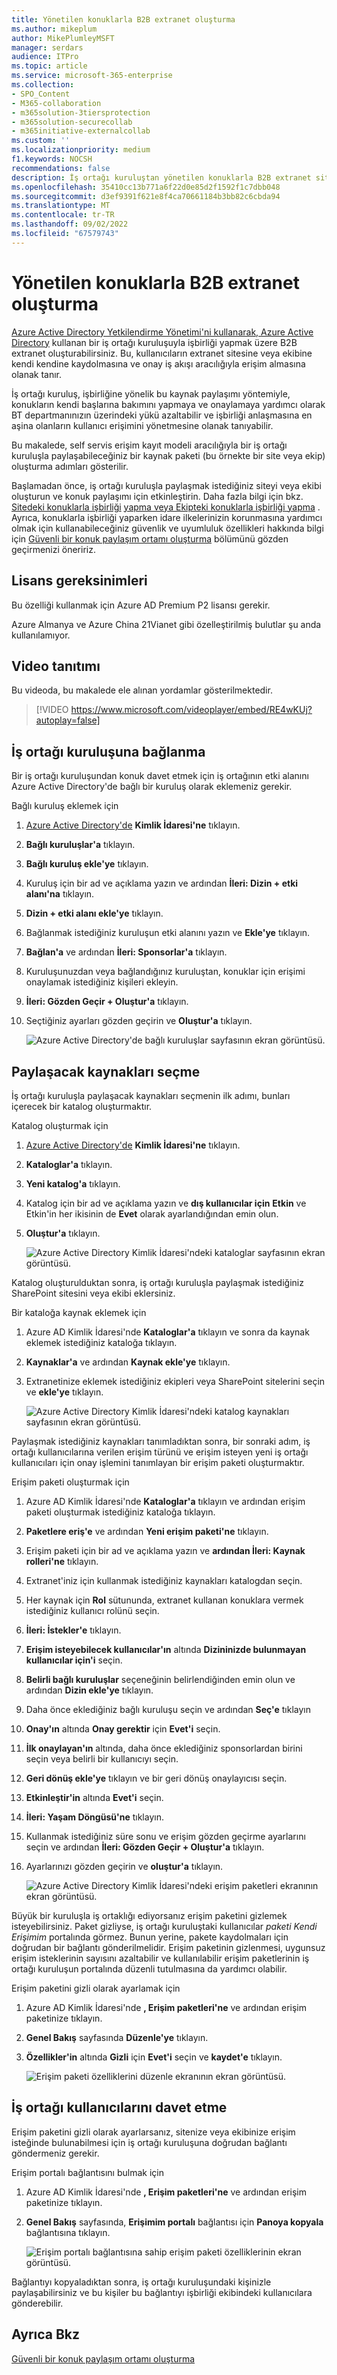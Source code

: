 ```yaml
---
title: Yönetilen konuklarla B2B extranet oluşturma
ms.author: mikeplum
author: MikePlumleyMSFT
manager: serdars
audience: ITPro
ms.topic: article
ms.service: microsoft-365-enterprise
ms.collection:
- SPO_Content
- M365-collaboration
- m365solution-3tiersprotection
- m365solution-securecollab
- m365initiative-externalcollab
ms.custom: ''
ms.localizationpriority: medium
f1.keywords: NOCSH
recommendations: false
description: İş ortağı kuruluştan yönetilen konuklarla B2B extranet sitesi veya ekip oluşturmayı öğrenin.
ms.openlocfilehash: 35410cc13b771a6f22d0e85d2f1592f1c7dbb048
ms.sourcegitcommit: d3ef9391f621e8f4ca70661184b3bb82c6cbda94
ms.translationtype: MT
ms.contentlocale: tr-TR
ms.lasthandoff: 09/02/2022
ms.locfileid: "67579743"
---
```

# <a name="create-a-b2b-extranet-with-managed-guests"></a>Yönetilen konuklarla B2B extranet oluşturma

[Azure Active Directory Yetkilendirme Yönetimi'ni kullanarak, Azure Active Directory](/azure/active-directory/governance/entitlement-management-overview) kullanan bir iş ortağı kuruluşuyla işbirliği yapmak üzere B2B extranet oluşturabilirsiniz. Bu, kullanıcıların extranet sitesine veya ekibine kendi kendine kaydolmasına ve onay iş akışı aracılığıyla erişim almasına olanak tanır.

İş ortağı kuruluş, işbirliğine yönelik bu kaynak paylaşımı yöntemiyle, konukların kendi başlarına bakımını yapmaya ve onaylamaya yardımcı olarak BT departmanınızın üzerindeki yükü azaltabilir ve işbirliği anlaşmasına en aşina olanların kullanıcı erişimini yönetmesine olanak tanıyabilir.

Bu makalede, self servis erişim kayıt modeli aracılığıyla bir iş ortağı kuruluşla paylaşabileceğiniz bir kaynak paketi (bu örnekte bir site veya ekip) oluşturma adımları gösterilir. 

Başlamadan önce, iş ortağı kuruluşla paylaşmak istediğiniz siteyi veya ekibi oluşturun ve konuk paylaşımı için etkinleştirin. Daha fazla bilgi için bkz. [Sitedeki konuklarla işbirliği](collaborate-in-site.md) [yapma veya Ekipteki konuklarla işbirliği yapma](collaborate-as-team.md) . Ayrıca, konuklarla işbirliği yaparken idare ilkelerinizin korunmasına yardımcı olmak için kullanabileceğiniz güvenlik ve uyumluluk özellikleri hakkında bilgi için [Güvenli bir konuk paylaşım ortamı oluşturma](create-secure-guest-sharing-environment.md) bölümünü gözden geçirmenizi öneririz.

## <a name="license-requirements"></a>Lisans gereksinimleri

Bu özelliği kullanmak için Azure AD Premium P2 lisansı gerekir. 

Azure Almanya ve Azure China 21Vianet gibi özelleştirilmiş bulutlar şu anda kullanılamıyor.

## <a name="video-demonstration"></a>Video tanıtımı

Bu videoda, bu makalede ele alınan yordamlar gösterilmektedir.

> [!VIDEO https://www.microsoft.com/videoplayer/embed/RE4wKUj?autoplay=false]

## <a name="connect-the-partner-organization"></a>İş ortağı kuruluşuna bağlanma

Bir iş ortağı kuruluşundan konuk davet etmek için iş ortağının etki alanını Azure Active Directory'de bağlı bir kuruluş olarak eklemeniz gerekir.

Bağlı kuruluş eklemek için
1. [Azure Active Directory'de](https://aad.portal.azure.com) **Kimlik İdaresi'ne** tıklayın.
2. **Bağlı kuruluşlar'a** tıklayın.
4. **Bağlı kuruluş ekle'ye** tıklayın.
5. Kuruluş için bir ad ve açıklama yazın ve ardından **İleri: Dizin + etki alanı'na** tıklayın.
6. **Dizin + etki alanı ekle'ye** tıklayın.
7. Bağlanmak istediğiniz kuruluşun etki alanını yazın ve **Ekle'ye** tıklayın.
8. **Bağlan'a** ve ardından **İleri: Sponsorlar'a** tıklayın.
9. Kuruluşunuzdan veya bağlandığınız kuruluştan, konuklar için erişimi onaylamak istediğiniz kişileri ekleyin.
10. **İleri: Gözden Geçir + Oluştur'a** tıklayın.
11. Seçtiğiniz ayarları gözden geçirin ve **Oluştur'a** tıklayın.

    ![Azure Active Directory'de bağlı kuruluşlar sayfasının ekran görüntüsü.](../media/identity-governance-connected-organizations.png)

## <a name="choose-the-resources-to-share"></a>Paylaşacak kaynakları seçme

İş ortağı kuruluşla paylaşacak kaynakları seçmenin ilk adımı, bunları içerecek bir katalog oluşturmaktır.

Katalog oluşturmak için
1. [Azure Active Directory'de](https://aad.portal.azure.com) **Kimlik İdaresi'ne** tıklayın.
2. **Kataloglar'a** tıklayın.
3. **Yeni katalog'a** tıklayın.
4. Katalog için bir ad ve açıklama yazın ve **dış kullanıcılar için** **Etkin** ve Etkin'in her ikisinin de **Evet** olarak ayarlandığından emin olun.
5. **Oluştur'a** tıklayın.

   ![Azure Active Directory Kimlik İdaresi'ndeki kataloglar sayfasının ekran görüntüsü.](../media/identity-governance-catalogs.png)

Katalog oluşturulduktan sonra, iş ortağı kuruluşla paylaşmak istediğiniz SharePoint sitesini veya ekibi eklersiniz.

Bir kataloğa kaynak eklemek için
1. Azure AD Kimlik İdaresi'nde **Kataloglar'a** tıklayın ve sonra da kaynak eklemek istediğiniz kataloğa tıklayın.
2. **Kaynaklar'a** ve ardından **Kaynak ekle'ye** tıklayın.
3. Extranetinize eklemek istediğiniz ekipleri veya SharePoint sitelerini seçin ve **ekle'ye** tıklayın.

   ![Azure Active Directory Kimlik İdaresi'ndeki katalog kaynakları sayfasının ekran görüntüsü.](../media/identity-governance-catalog-resource.png)

Paylaşmak istediğiniz kaynakları tanımladıktan sonra, bir sonraki adım, iş ortağı kullanıcılarına verilen erişim türünü ve erişim isteyen yeni iş ortağı kullanıcıları için onay işlemini tanımlayan bir erişim paketi oluşturmaktır.

Erişim paketi oluşturmak için
1. Azure AD Kimlik İdaresi'nde **Kataloglar'a** tıklayın ve ardından erişim paketi oluşturmak istediğiniz kataloğa tıklayın.
2. **Paketlere eriş'e** ve ardından **Yeni erişim paketi'ne** tıklayın.
3. Erişim paketi için bir ad ve açıklama yazın ve **ardından İleri: Kaynak rolleri'ne** tıklayın.
4. Extranet'iniz için kullanmak istediğiniz kaynakları katalogdan seçin.
5. Her kaynak için **Rol** sütununda, extranet kullanan konuklara vermek istediğiniz kullanıcı rolünü seçin.
6. **İleri: İstekler'e** tıklayın.
7. **Erişim isteyebilecek kullanıcılar'ın** altında **Dizininizde bulunmayan kullanıcılar için'i** seçin.
8. **Belirli bağlı kuruluşlar** seçeneğinin belirlendiğinden emin olun ve ardından **Dizin ekle'ye** tıklayın.
9. Daha önce eklediğiniz bağlı kuruluşu seçin ve ardından **Seç'e** tıklayın
10. **Onay'ın** altında **Onay gerektir** için **Evet'i** seçin.
11. **İlk onaylayan'ın** altında, daha önce eklediğiniz sponsorlardan birini seçin veya belirli bir kullanıcıyı seçin.
12. **Geri dönüş ekle'ye** tıklayın ve bir geri dönüş onaylayıcısı seçin.
13. **Etkinleştir'in** altında **Evet'i** seçin.
14. **İleri: Yaşam Döngüsü'ne** tıklayın.
15. Kullanmak istediğiniz süre sonu ve erişim gözden geçirme ayarlarını seçin ve ardından **İleri: Gözden Geçir + Oluştur'a** tıklayın.
16. Ayarlarınızı gözden geçirin ve **oluştur'a** tıklayın.

    ![Azure Active Directory Kimlik İdaresi'ndeki erişim paketleri ekranının ekran görüntüsü.](../media/identity-governance-access-packages.png)

Büyük bir kuruluşla iş ortaklığı ediyorsanız erişim paketini gizlemek isteyebilirsiniz. Paket gizliyse, iş ortağı kuruluştaki kullanıcılar *paketi Kendi Erişimim* portalında görmez. Bunun yerine, pakete kaydolmaları için doğrudan bir bağlantı gönderilmelidir. Erişim paketinin gizlenmesi, uygunsuz erişim isteklerinin sayısını azaltabilir ve kullanılabilir erişim paketlerinin iş ortağı kuruluşun portalında düzenli tutulmasına da yardımcı olabilir.

Erişim paketini gizli olarak ayarlamak için
1. Azure AD Kimlik İdaresi'nde **, Erişim paketleri'ne** ve ardından erişim paketinize tıklayın.
2. **Genel Bakış** sayfasında **Düzenle'ye** tıklayın.
3. **Özellikler'in** altında **Gizli** için **Evet'i** seçin ve **kaydet'e** tıklayın.

   ![Erişim paketi özelliklerini düzenle ekranının ekran görüntüsü.](../media/identity-governance-access-package-hidden.png)

## <a name="invite-partner-users"></a>İş ortağı kullanıcılarını davet etme

Erişim paketini gizli olarak ayarlarsanız, sitenize veya ekibinize erişim isteğinde bulunabilmesi için iş ortağı kuruluşuna doğrudan bağlantı göndermeniz gerekir.

Erişim portalı bağlantısını bulmak için
1. Azure AD Kimlik İdaresi'nde **, Erişim paketleri'ne** ve ardından erişim paketinize tıklayın.
2. **Genel Bakış** sayfasında, **Erişimim portalı** bağlantısı için **Panoya kopyala** bağlantısına tıklayın.

   ![Erişim portalı bağlantısına sahip erişim paketi özelliklerinin ekran görüntüsü.](../media/identity-governance-access-portal-link.png)

Bağlantıyı kopyaladıktan sonra, iş ortağı kuruluşundaki kişinizle paylaşabilirsiniz ve bu kişiler bu bağlantıyı işbirliği ekibindeki kullanıcılara gönderebilir.

## <a name="see-also"></a>Ayrıca Bkz

[Güvenli bir konuk paylaşım ortamı oluşturma](create-secure-guest-sharing-environment.md)